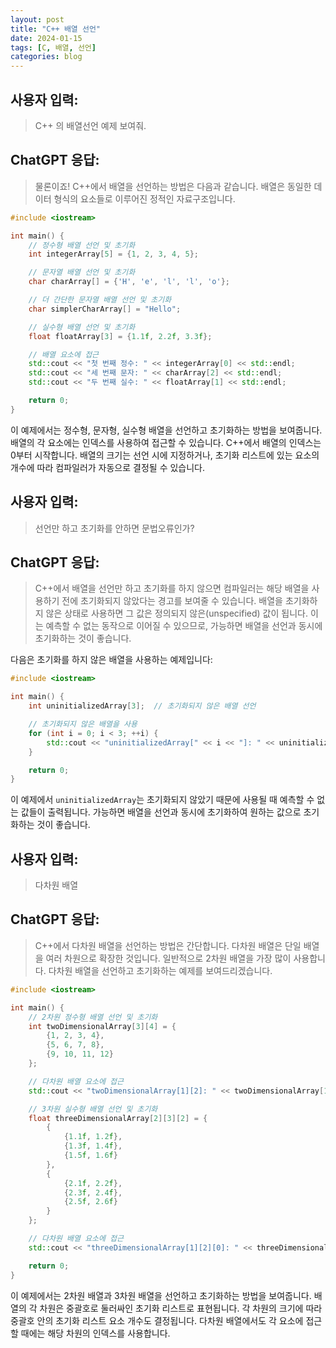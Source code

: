 ```yaml
---
layout: post
title: "C++ 배열 선언"
date: 2024-01-15
tags: [C, 배열, 선언]
categories: blog
---
```


## 사용자 입력:
> C++ 의 배열선언 예제 보여줘.

## ChatGPT 응답:
> 물론이죠! C++에서 배열을 선언하는 방법은 다음과 같습니다. 배열은 동일한 데이터 형식의 요소들로 이루어진 정적인 자료구조입니다.

```cpp
#include <iostream>

int main() {
    // 정수형 배열 선언 및 초기화
    int integerArray[5] = {1, 2, 3, 4, 5};

    // 문자열 배열 선언 및 초기화
    char charArray[] = {'H', 'e', 'l', 'l', 'o'};

    // 더 간단한 문자열 배열 선언 및 초기화
    char simplerCharArray[] = "Hello";

    // 실수형 배열 선언 및 초기화
    float floatArray[3] = {1.1f, 2.2f, 3.3f};

    // 배열 요소에 접근
    std::cout << "첫 번째 정수: " << integerArray[0] << std::endl;
    std::cout << "세 번째 문자: " << charArray[2] << std::endl;
    std::cout << "두 번째 실수: " << floatArray[1] << std::endl;

    return 0;
}
```

이 예제에서는 정수형, 문자형, 실수형 배열을 선언하고 초기화하는 방법을 보여줍니다. 배열의 각 요소에는 인덱스를 사용하여 접근할 수 있습니다. C++에서 배열의 인덱스는 0부터 시작합니다. 배열의 크기는 선언 시에 지정하거나, 초기화 리스트에 있는 요소의 개수에 따라 컴파일러가 자동으로 결정될 수 있습니다.

## 사용자 입력:
> 선언만 하고 초기화를 안하면 문법오류인가?

## ChatGPT 응답:
> C++에서 배열을 선언만 하고 초기화를 하지 않으면 컴파일러는 해당 배열을 사용하기 전에 초기화되지 않았다는 경고를 보여줄 수 있습니다. 배열을 초기화하지 않은 상태로 사용하면 그 값은 정의되지 않은(unspecified) 값이 됩니다. 이는 예측할 수 없는 동작으로 이어질 수 있으므로, 가능하면 배열을 선언과 동시에 초기화하는 것이 좋습니다.

다음은 초기화를 하지 않은 배열을 사용하는 예제입니다:

```cpp
#include <iostream>

int main() {
    int uninitializedArray[3];  // 초기화되지 않은 배열 선언

    // 초기화되지 않은 배열을 사용
    for (int i = 0; i < 3; ++i) {
        std::cout << "uninitializedArray[" << i << "]: " << uninitializedArray[i] << std::endl;
    }

    return 0;
}
```

이 예제에서 `uninitializedArray`는 초기화되지 않았기 때문에 사용될 때 예측할 수 없는 값들이 출력됩니다. 가능하면 배열을 선언과 동시에 초기화하여 원하는 값으로 초기화하는 것이 좋습니다.

## 사용자 입력:
> 다차원 배열

## ChatGPT 응답:
> C++에서 다차원 배열을 선언하는 방법은 간단합니다. 다차원 배열은 단일 배열을 여러 차원으로 확장한 것입니다. 일반적으로 2차원 배열을 가장 많이 사용합니다. 다차원 배열을 선언하고 초기화하는 예제를 보여드리겠습니다.

```cpp
#include <iostream>

int main() {
    // 2차원 정수형 배열 선언 및 초기화
    int twoDimensionalArray[3][4] = {
        {1, 2, 3, 4},
        {5, 6, 7, 8},
        {9, 10, 11, 12}
    };

    // 다차원 배열 요소에 접근
    std::cout << "twoDimensionalArray[1][2]: " << twoDimensionalArray[1][2] << std::endl;

    // 3차원 실수형 배열 선언 및 초기화
    float threeDimensionalArray[2][3][2] = {
        {
            {1.1f, 1.2f},
            {1.3f, 1.4f},
            {1.5f, 1.6f}
        },
        {
            {2.1f, 2.2f},
            {2.3f, 2.4f},
            {2.5f, 2.6f}
        }
    };

    // 다차원 배열 요소에 접근
    std::cout << "threeDimensionalArray[1][2][0]: " << threeDimensionalArray[1][2][0] << std::endl;

    return 0;
}
```

이 예제에서는 2차원 배열과 3차원 배열을 선언하고 초기화하는 방법을 보여줍니다. 배열의 각 차원은 중괄호로 둘러싸인 초기화 리스트로 표현됩니다. 각 차원의 크기에 따라 중괄호 안의 초기화 리스트 요소 개수도 결정됩니다. 다차원 배열에서도 각 요소에 접근할 때에는 해당 차원의 인덱스를 사용합니다.

